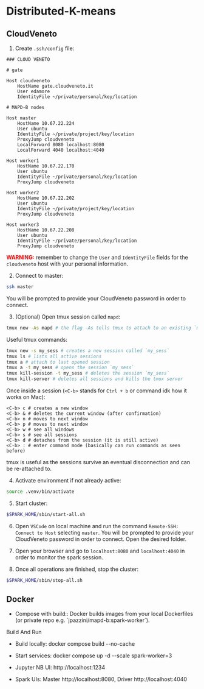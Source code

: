 # Distributed-K-means

## CloudVeneto

1. Create `.ssh/config` file:
```
### CLOUD VENETO

# gate

Host cloudveneto
    HostName gate.cloudveneto.it
    User edamore
    IdentityFile ~/private/personal/key/location

# MAPD-B nodes

Host master
    HostName 10.67.22.224
    User ubuntu
    IdentityFile ~/private/project/key/location
    ProxyJump cloudveneto
    LocalForward 8080 localhost:8080
    LocalForward 4040 localhost:4040

Host worker1
    HostName 10.67.22.170
    User ubuntu
    IdentityFile ~/private/personal/key/location
    ProxyJump cloudveneto

Host worker2
    HostName 10.67.22.202
    User ubuntu
    IdentityFile ~/private/project/key/location
    ProxyJump cloudveneto

Host worker3
    HostName 10.67.22.208
    User ubuntu
    IdentityFile ~/private/personal/key/location
    ProxyJump cloudveneto
```
<span style="color: red; font-weight: bold">WARNING:</span> remember to change the `User` and `IdentityFile` fields for the `cloudveneto` host with your personal information.

2. Connect to master:
```bash
ssh master
```
You will be prompted to provide your CloudVeneto password in order to connect.

3. (Optional) Open tmux session called `mapd`:
```bash
tmux new -As mapd # the flag -As tells tmux to attach to an existing `mapd` session or create a new one if it doesn't exist
```
Useful tmux commands:
```bash
tmux new -s my_sess # creates a new session called `my_sess`
tmux ls # lists all active sessions
tmux a # attach to last opened session
tmux a -t my_sess # opens the session `my_sess`
tmux kill-session -t my_sess # deletes the session `my_sess`
tmux kill-server # deletes all sessions and kills the tmux server
```
Once inside a session (`<C-b>` stands for `Ctrl + b` or command idk how it works on Mac):
```tmux
<C-b> c # creates a new window
<C-b> & # deletes the current window (after confirmation)
<C-b> n # moves to next window
<C-b> p # moves to next window
<C-b> w # see all windows
<C-b> s # see all sessions
<C-b> d # detaches from the session (it is still active)
<C-b> : # enter command mode (basically can run commands as seen before)
```
tmux is useful as the sessions survive an eventual disconnection and can be re-attached to.

4. Activate environment if not already active:
```bash
source .venv/bin/activate
```

5. Start cluster:
```bash
$SPARK_HOME/sbin/start-all.sh
```

6. Open `VSCode` on local machine and run the command `Remote-SSH: Connect to Host` selecting `master`.
You will be prompted to provide your CloudVeneto password in order to connect.
Open the desired folder.

7. Open your browser and go to `localhost:8080` and `localhost:4040` in order to monitor the spark session.

8. Once all operations are finished, stop the cluster:
```bash
$SPARK_HOME/sbin/stop-all.sh
```

## Docker

+ Compose with build:: Docker builds images from your local Dockerfiles (or private repo e.g. ´jpazzini/mapd-b:spark-worker´).

Build And Run

+ Build locally: docker compose build --no-cache

+ Start services: docker compose up -d --scale spark-worker=3

+ Jupyter NB UI: http://localhost:1234

+ Spark UIs: Master http://localhost:8080, Driver http://localhost:4040